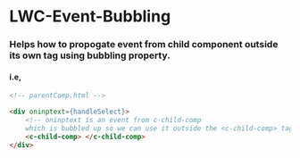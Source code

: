 # LWC-Event-Bubbling

### Helps how to propogate event from child component outside its own tag using bubbling property.

#### i.e,

```html
<!-- parentComp.html -->

<div oninptext={handleSelect}>
    <!-- oninptext is an event from c-child-comp
    which is bubbled up so we can use it outside the <c-child-comp> tag -->
    <c-child-comp> </c-child-comp>
</div>
```